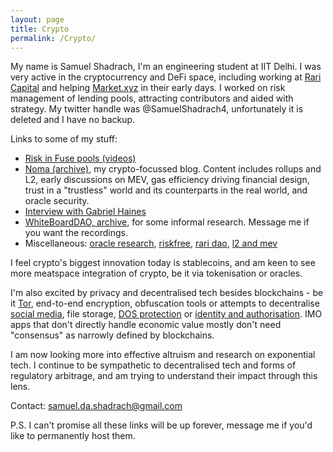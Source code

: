 ```yaml
---
layout: page
title: Crypto
permalink: /Crypto/
---
```


My name is Samuel Shadrach, I'm an engineering student at IIT Delhi. I was very active in the cryptocurrency and DeFi space, including working at [Rari Capital](http://rari.capital/) and helping [Market.xyz](http://market.xyz/) in their early days. I worked on risk management of lending pools, attracting contributors and aided with strategy. My twitter handle was @SamuelShadrach4, unfortunately it is deleted and I have no backup.

Links to some of my stuff:

 - [Risk in Fuse pools (videos)](https://drive.google.com/file/d/1vejTh16omTQ0JuBWunc-oTnB7xsgePu0/view?usp=sharing)
 - [Noma (archive)](https://github.com/samueldashadrach/noma-archive), my crypto-focussed blog. Content includes rollups and L2, early discussions on MEV, gas efficiency driving financial design, trust in a "trustless" world and its counterparts in the real world, and oracle security.
 - [Interview with Gabriel Haines](https://www.youtube.com/watch?v=y3UIUKJVQY8)
 - [WhiteBoardDAO, archive](https://github.com/samueldashadrach/whiteboardDAO-archive), for some informal research. Message me if you want the recordings.
 - Miscellaneous: [oracle research](https://gov.uniswap.org/t/uni-should-become-an-oracle-token/11988/30), [riskfree](https://emilythemeily.medium.com/who-wants-a-risk-free-18-1acda3952ce2), [rari dao](https://medium.com/rari-capital/version-2-the-future-of-the-rari-capital-dao-9d2c37027752), [l2 and mev](https://docs.google.com/presentation/d/1uX2JAGpz4KTb_91kHHmniVR5cNiqOCFTIqI2VWcxAAI/edit#slide=id.p)

I feel crypto's biggest innovation today is stablecoins, and am keen to see more meatspace integration of crypto, be it via tokenisation or oracles.

I'm also excited by privacy and decentralised tech besides blockchains - be it [Tor](https://skerritt.blog/how-does-tor-really-work/), end-to-end encryption, obfuscation tools or attempts to decentralise [social media](https://matrix.org/_matrix/media/r0/download/twitter.modular.im/981b258141aa0b197804127cd2f7d298757bad20), file storage, [DOS protection](https://ethresear.ch/t/decentralised-cloudflare-using-rln-and-rich-user-identities/10774) or [identity and authorisation](https://arxiv.org/abs/2008.05300). IMO apps that don't directly handle economic value mostly don't need "consensus" as narrowly defined by blockchains.

I am now looking more into effective altruism and research on exponential tech. I continue to be sympathetic to decentralised tech and forms of regulatory arbitrage, and am trying to understand their impact through this lens.

Contact: samuel.da.shadrach@gmail.com

P.S. I can't promise all these links will be up forever, message me if you'd like to permanently host them.
